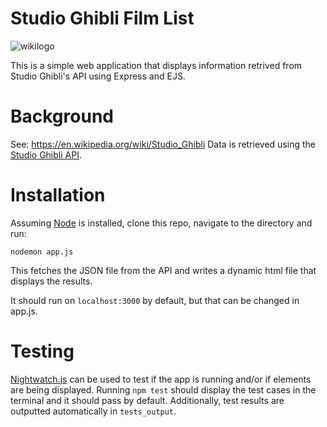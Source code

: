 # Studio Ghibli Film List
![wikilogo](https://upload.wikimedia.org/wikipedia/en/c/ca/Studio_Ghibli_logo.svg)

This is a simple web application that displays information retrived from Studio Ghibli's API using Express and EJS. 

# Background
See: https://en.wikipedia.org/wiki/Studio_Ghibli
Data is retrieved using the [Studio Ghibli API](https://ghibliapi.herokuapp.com).

# Installation
Assuming [Node](https://nodejs.org/en/) is installed, clone this repo, navigate to the directory and run:

`nodemon app.js` 

This fetches the JSON file from the API and writes a dynamic html file that displays the results. 

It should run on `localhost:3000` by default, but that can be changed in app.js.

# Testing
[Nightwatch.js](https://nightwatchjs.org/) can be used to test if the app is running and/or if elements are being displayed. Running 
`npm test`
should display the test cases in the terminal and it should pass by default. Additionally, test results are outputted automatically in `tests_output`.

